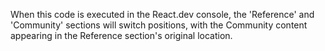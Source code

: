 When this code is executed in the React.dev console, the 'Reference' and 'Community' sections will switch positions, with the Community content appearing in the Reference section's original location.